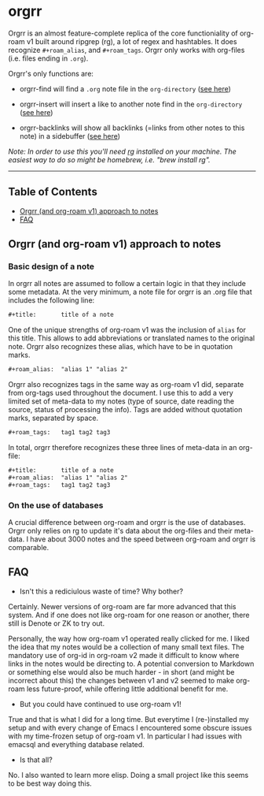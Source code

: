 # orgrr 

Orgrr is an almost feature-complete replica of the core functioniality of org-roam v1 built around ripgrep (rg), a lot of regex and hashtables. It does recognize `#+roam_alias`, and `#+roam_tags`. Orgrr only works with org-files (i.e. files ending in `.org`).

Orgrr's only functions are:

- orgrr-find will find a `.org` note file in the `org-directory` ([see here](#chatgpt-in-org-mode))

- orgrr-insert will insert a like to another note find in the `org-directory` ([see here](#chatgpt-in-org-mode))

- orgrr-backlinks will show all backlinks (=links from other notes to this note) in a sidebuffer  ([see here](#chatgpt-in-org-mode))

_Note: In order to use this you'll need [rg](https://github.com/BurntSushi/ripgrep) installed on your machine. The easiest way to do so might be homebrew, i.e. "brew install rg"._

------------------------------

## Table of Contents

- [Orgrr (and org-roam v1) approach to notes](#Orgrr-(and-org-roam-v1)-approach-to-notes)
- [FAQ](#faq)




## Orgrr (and org-roam v1) approach to notes

### Basic design of a note

In orgrr all notes are assumed to follow a certain logic in that they include some metadata. At the very minimum, a note file for orgrr is an .org file that includes the following line:

```org
#+title:       title of a note
```

One of the unique strengths of org-roam v1 was the inclusion of `alias` for this title. This allows to add abbreviations or translated names to the original note. Orgrr also recognizes these alias, which have to be in quotation marks.

```org
#+roam_alias:  "alias 1" "alias 2"
```

Orgrr also recognizes tags in the same way as org-roam v1 did, separate from org-tags used throughout the document. I use this to add a very limited set of meta-data to my notes (type of source, date reading the source, status of processing the info). Tags are added without quotation marks, separated by space.

```org
#+roam_tags:   tag1 tag2 tag3
```

In total, orgrr therefore recognizes these three lines of meta-data in an org-file:

```org
#+title:       title of a note
#+roam_alias:  "alias 1" "alias 2"
#+roam_tags:   tag1 tag2 tag3
```

### On the use of databases

A crucial difference between org-roam and orgrr is the use of databases. Orgrr only relies on rg to update it's data about the org-files and their meta-data. I have about 3000 notes and the speed between org-roam and orgrr is comparable. 


## FAQ

- Isn't this a rediciulous waste of time? Why bother?

Certainly. Newer versions of org-roam are far more advanced that this system. And if one does not like org-roam for one reason or another, there still is Denote or ZK to try out.

Personally, the way how org-roam v1 operated really clicked for me. I liked the idea that my notes would be a collection of many small text files. The mandatory use of org-id in org-roam v2 made it difficult to know where links in the notes would be directing to. A potential conversion to Markdown or something else would also be much harder - in short (and might be incorrect about this) the changes between v1 and v2 seemed to make org-roam less future-proof, while offering little additional benefit for me.

- But you could have continued to use org-roam v1!

True and that is what I did for a long time. But everytime I (re-)installed my setup and with every change of Emacs I encountered some obscure issues with my time-frozen setup of org-roam v1. In particular I had issues with emacsql and everything database related.

- Is that all?

No. I also wanted to learn more elisp. Doing a small project like this seems to be best way doing this. 
